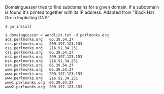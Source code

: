 Domainguesser tries to find subdomains for a given domain. If a subdomain is
found it's printed together with its IP address. Adapted from "Black Hat Go: 5
Exploiting DNS".

```
$ go install

$ domainguesser < wordlist.txt -d perlmonks.org
ads.perlmonks.org	66.39.54.27
css.perlmonks.org	209.197.123.153
css.perlmonks.org	216.92.34.251
css.perlmonks.org	66.39.54.27
ns4.perlmonks.org	209.197.123.153
ns4.perlmonks.org	216.92.34.251
ns4.perlmonks.org	66.39.54.27
www.perlmonks.org	66.39.54.27
www.perlmonks.org	209.197.123.153
www.perlmonks.org	216.92.34.251
www1.perlmonks.org	66.39.54.27
www2.perlmonks.org	209.197.123.153
```
